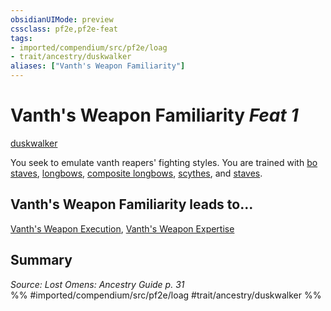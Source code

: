 ```yaml
---
obsidianUIMode: preview
cssclass: pf2e,pf2e-feat
tags:
- imported/compendium/src/pf2e/loag
- trait/ancestry/duskwalker
aliases: ["Vanth's Weapon Familiarity"]
---
```

# Vanth's Weapon Familiarity  *Feat 1*  
[duskwalker](duskwalker-apg.md)  


You seek to emulate vanth reapers' fighting styles. You are trained with [bo staves](../equipment/items/bo-staff.md), [longbows](../equipment/items/longbow.md), [composite longbows](../equipment/items/composite-longbow.md), [scythes](../equipment/items/scythe.md), and [staves](../equipment/items/staff.md).

## Vanth's Weapon Familiarity leads to...

[Vanth's Weapon Execution](vanths-weapon-execution-loag.md), [Vanth's Weapon Expertise](vanths-weapon-expertise-loag.md)

## Summary

*Source: Lost Omens: Ancestry Guide p. 31*  
%% #imported/compendium/src/pf2e/loag #trait/ancestry/duskwalker %%